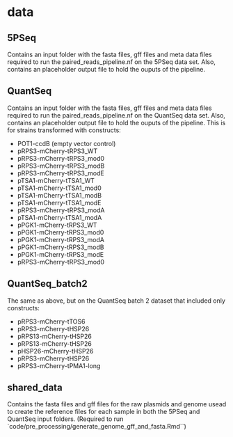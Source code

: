# data

## 5PSeq

Contains an input folder with the fasta files, gff files and meta data files required to run the paired_reads_pipeline.nf on the 5PSeq data set. Also, contains an placeholder output file to hold the ouputs of the pipeline.

## QuantSeq

Contains an input folder with the fasta files, gff files and meta data files required to run the paired_reads_pipeline.nf on the QuantSeq data set. Also, contains an placeholder output file to hold the ouputs of the pipeline.
This is for strains transformed with constructs:

- POT1-ccdB (empty vector control)
- pRPS3-mCherry-tRPS3_WT
- pRPS3-mCherry-tRPS3_mod0
- pRPS3-mCherry-tRPS3_modB
- pRPS3-mCherry-tRPS3_modE
- pTSA1-mCherry-tTSA1_WT
- pTSA1-mCherry-tTSA1_mod0
- pTSA1-mCherry-tTSA1_modB
- pTSA1-mCherry-tTSA1_modE
- pRPS3-mCherry-tRPS3_modA
- pTSA1-mCherry-tTSA1_modA
- pPGK1-mCherry-tRPS3_WT
- pPGK1-mCherry-tRPS3_mod0
- pPGK1-mCherry-tRPS3_modA
- pPGK1-mCherry-tRPS3_modB
- pPGK1-mCherry-tRPS3_modE
- pRPS3-mCherry-tRPS3_mod0


## QuantSeq_batch2

The same as above, but on the QuantSeq batch 2 dataset that included only constructs: 

- pRPS3-mCherry-tTOS6
- pRPS3-mCherry-tHSP26
- pRPS13-mCherry-tHSP26
- pRPS13-mCherry-tHSP26
- pHSP26-mCherry-tHSP26
- pRPS3-mCherry-tHSP26
- pRPS3-mCherry-tPMA1-long

## shared_data

Contains the fasta files and gff files for the raw plasmids and genome usead to create the reference files for each sample in both the 5PSeq and QuantSeq input folders. (Required to run `code/pre_processing/generate_genome_gff_and_fasta.Rmd``)
